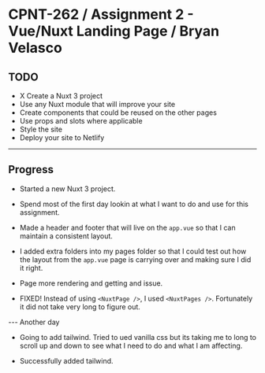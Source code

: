 # CPNT-262 / Assignment 2 - Vue/Nuxt Landing Page / Bryan Velasco

## TODO

- X Create a Nuxt 3 project
- Use any Nuxt module that will improve your site
- Create components that could be reused on the other pages
- Use props and slots where applicable
- Style the site
- Deploy your site to Netlify

---

## Progress

- Started a new Nuxt 3 project.

- Spend most of the first day lookin at what I want to do and use for this assignment.

- Made a header and footer that will live on the `app.vue` so that I can maintain a consistent layout.

- I added extra folders into my pages folder so that I could test out how the layout from the `app.vue` page is carrying over and making sure I did it right.

- Page more rendering and getting and issue.

- FIXED! Instead of using `<NuxtPage />`, I used `<NuxtPages />`. Fortunately it did not take very long to figure out.

--- Another day

- Going to add tailwind. Tried to ued vanilla css but its taking me to long to scroll up and down to see what I need to do and what I am affecting.

- Successfully added tailwind.
